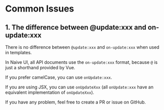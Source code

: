 # Common Issues

## 1. The difference between @update:xxx and on-update:xxx

There is no difference between `@update:xxx` and `on-update:xxx` when used in templates.

In Naive UI, all API documents use the `on-update:xxx` format, because `@` is just a shorthand provided by Vue.

If you prefer camelCase, you can use `onUpdate:xxx`.

If you are using JSX, you can use `onUpdateXxx` (all `onUpdate:xxx` have an equivalent implementation of `onUpdateXxx`).

If you have any problem, feel free to create a PR or issue on GitHub.
